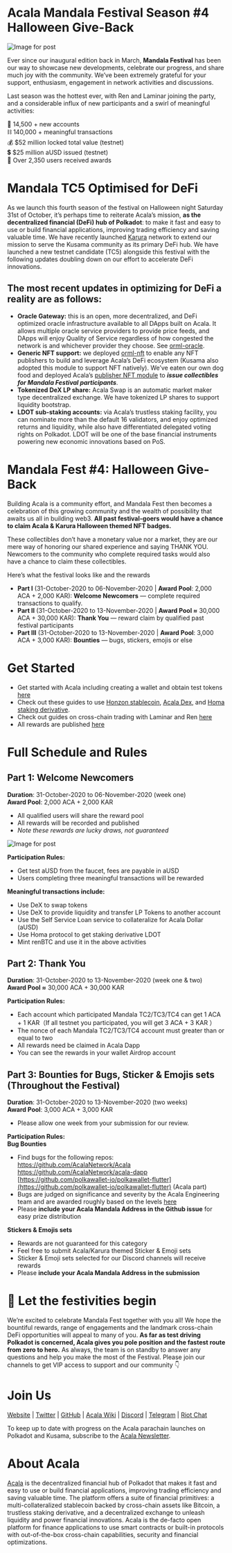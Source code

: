 # Acala Mandala Festival Season #4 Halloween Give-Back

![Image for post](https://miro.medium.com/max/1600/1*7K9WRrmw92edbRTDZESqZQ.jpeg)

Ever since our inaugural edition back in March, **Mandala Festival** has been our way to showcase new developments, celebrate our progress, and share much joy with the community. We’ve been extremely grateful for your support, enthusiasm, engagement in network activities and discussions.

Last season was the hottest ever, with Ren and Laminar joining the party, and a considerable influx of new participants and a swirl of meaningful activities:

👥 14,500 + new accounts  
⛓️ 140,000 + meaningful transactions  
💰 $52 million locked total value (testnet)  
💲 $25 million aUSD issued (testnet)  
🎉 Over 2,350 users received awards

# Mandala TC5 Optimised for DeFi

As we launch this fourth season of the festival on Halloween night Saturday 31st of October, it’s perhaps time to reiterate Acala’s mission, **as the decentralized financial (DeFi) hub of Polkadot**: to make it fast and easy to use or build financial applications, improving trading efficiency and saving valuable time. We have recently launched [Karura](https://medium.com/acalanetwork/introducing-karura-acalas-defi-parachain-on-kusama-af2f2695b07a) network to extend our mission to serve the Kusama community as its primary DeFi hub. We have launched a new testnet candidate (TC5) alongside this festival with the following updates doubling down on our effort to accelerate DeFi innovations.

## The most recent updates in optimizing for DeFi a reality are as follows:

- **Oracle Gateway:** this is an open, more decentralized, and DeFi optimized oracle infrastructure available to all DApps built on Acala. It allows multiple oracle service providers to provide price feeds, and DApps will enjoy Quality of Service regardless of how congested the network is and whichever provider they choose. See [orml-oracle](https://github.com/open-web3-stack/open-runtime-module-library/tree/master/oracle).
- **Generic NFT support:** we deployed [orml-nft](https://github.com/open-web3-stack/open-runtime-module-library/tree/master/nft) to enable any NFT publishers to build and leverage Acala’s DeFi ecosystem (Kusama also adopted this module to support NFT natively). We’ve eaten our own dog food and deployed Acala’s [publisher NFT module](https://github.com/AcalaNetwork/Acala/blob/master/modules/nft/src/lib.rs) to **_issue collectibles for Mandala Festival participants_**.
- **Tokenized DeX LP share:** Acala Swap is an automatic market maker type decentralized exchange. We have tokenized LP shares to support liquidity bootstrap.
- **LDOT sub-staking accounts:** via Acala’s trustless staking facility, you can nominate more than the default 16 validators, and enjoy optimized returns and liquidity, while also have differentiated delegated voting rights on Polkadot. LDOT will be one of the base financial instruments powering new economic innovations based on PoS.

# Mandala Fest #4: Halloween Give-Back

Building Acala is a community effort, and Mandala Fest then becomes a celebration of this growing community and the wealth of possibility that awaits us all in building web3. **All past festival-goers would have a chance to claim Acala & Karura Halloween themed NFT badges.**

These collectibles don’t have a monetary value nor a market, they are our mere way of honoring our shared experience and saying THANK YOU. Newcomers to the community who complete required tasks would also have a chance to claim these collectibles.

Here’s what the festival looks like and the rewards

- **Part I** (31-October-2020 to 06-November-2020 | **Award Pool**: 2,000 ACA + 2,000 KAR): **Welcome Newcomers** — complete required transactions to qualify.
- **Part II** (31-October-2020 to 13-November-2020 | **Award Pool ≈** 30,000 ACA + 30,000 KAR): **Thank You** — reward claim by qualified past festival participants
- **Part III** (31-October-2020 to 13-November-2020 | **Award Pool**: 3,000 ACA + 3,000 KAR): **Bounties** — bugs, stickers, emojis or else

# Get Started

- Get started with Acala including creating a wallet and obtain test tokens [here](https://github.com/AcalaNetwork/Acala/wiki/1.-Get-Started)
- Check out these guides to use [Honzon stablecoin](https://github.com/AcalaNetwork/Acala/wiki/2.-Honzon-Stablecoin), [Acala Dex](https://github.com/AcalaNetwork/Acala/wiki/3.-DeX), and [Homa staking derivative](https://github.com/AcalaNetwork/Acala/wiki/7.-Homa-Liquid-DOT).
- Check out guides on cross-chain trading with Laminar and Ren [here](https://github.com/AcalaNetwork/Acala/wiki/T.-Cross-chain-DeFi)
- All rewards are published [here](https://github.com/AcalaNetwork/Acala/wiki/W.-Contribution-&-Rewards)

# Full Schedule and Rules

## **Part 1: Welcome Newcomers**

**Duration**: 31-October-2020 to 06-November-2020 (week one)  
**Award Pool**: 2,000 ACA + 2,000 KAR

- All qualified users will share the reward pool
- All rewards will be recorded and published
- _Note these rewards are lucky draws, not guaranteed_

![Image for post](https://miro.medium.com/max/3084/1*8ct_OSgiUPPcIMHlGZgfAQ.png)

**Participation Rules:**

- Get test aUSD from the faucet, fees are payable in aUSD
- Users completing three meaningful transactions will be rewarded

**Meaningful transactions include:**

- Use DeX to swap tokens
- Use DeX to provide liquidity and transfer LP Tokens to another account
- Use the Self Service Loan service to collateralize for Acala Dollar (aUSD)
- Use Homa protocol to get staking derivative LDOT
- Mint renBTC and use it in the above activities

## **Part 2: Thank You**

**Duration**: 31-October-2020 to 13-November-2020 (week one & two)  
**Award Pool ≈** 30,000 ACA + 30,000 KAR

**Participation Rules:**

- Each account which participated Mandala TC2/TC3/TC4 can get 1 ACA + 1 KAR（If all testnet you participated, you will get 3 ACA + 3 KAR ）
- The nonce of each Mandala TC2/TC3/TC4 account must greater than or equal to two
- All rewards need be claimed in Acala Dapp
- You can see the rewards in your wallet Airdrop account

## **Part 3: Bounties for Bugs, Sticker & Emojis sets** (**Throughout the Festival**)

**Duration**: 31-October-2020 to 13-November-2020 (two weeks)  
**Award Pool**: 3,000 ACA + 3,000 KAR

- Please allow one week from your submission for our review.

**Participation Rules:  
Bug Bounties**

- Find bugs for the following repos:  
  [https://github.com/AcalaNetwork/Acala  
  ](https://github.com/AcalaNetwork/Acala)[https://github.com/AcalaNetwork/acala-dapp  
  ](https://github.com/AcalaNetwork/acala-dapp)[https://github.com/polkawallet-io/polkawallet-flutter](https://github.com/polkawallet-io/polkawallet-flutter) (Acala part)
- Bugs are judged on significance and severity by the Acala Engineering team and are awarded roughly based on the levels [here](https://github.com/AcalaNetwork/Acala/wiki/W.-Contribution-&-Rewards#runtime-bug-bounty)
- Please **include your Acala Mandala Address in the Github issue** for easy prize distribution

**Stickers & Emojis sets**

- Rewards are not guaranteed for this category
- Feel free to submit Acala/Karura themed Sticker & Emoji sets
- Sticker & Emoji sets selected for our Discord channels will receive rewards
- Please **include your Acala Mandala Address in the submission**

# 🎉 Let the festivities begin

We’re excited to celebrate Mandala Fest together with you all! We hope the bountiful rewards, range of engagements and the landmark cross-chain DeFi opportunities will appeal to many of you. **As far as test driving Polkadot is concerned, Acala gives you pole position and the fastest route from zero to hero.** As always, the team is on standby to answer any questions and help you make the most of the Festival. Please join our channels to get VIP access to support and our community 👇

# Join Us

[Website](https://acala.network/) | [Twitter](https://twitter.com/AcalaNetwork) | [GitHub](https://github.com/AcalaNetwork/Acala) | [Acala Wiki](https://github.com/AcalaNetwork/Acala/wiki) | [Discord](https://discord.gg/vdbFVCH) | [Telegram](https://t.me/acalaofficial) | [Riot Chat](https://riot.im/app/#/room/#acala:matrix.org)

To keep up to date with progress on the Acala parachain launches on Polkadot and Kusama, subscribe to the [Acala Newsletter](https://share.hsforms.com/1X9RxkXk-R62I0VNbATaDXw4h8qc).

# About Acala

[Acala](http://acala.network/) is the decentralized financial hub of Polkadot that makes it fast and easy to use or build financial applications, improving trading efficiency and saving valuable time. The platform offers a suite of financial primitives: a multi-collateralized stablecoin backed by cross-chain assets like Bitcoin, a trustless staking derivative, and a decentralized exchange to unleash liquidity and power financial innovations. Acala is the de-facto open platform for finance applications to use smart contracts or built-in protocols with out-of-the-box cross-chain capabilities, security and financial optimizations.
